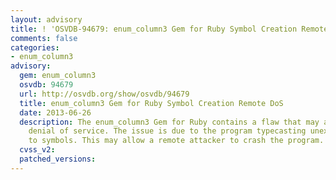 ```yaml
---
layout: advisory
title: ! 'OSVDB-94679: enum_column3 Gem for Ruby Symbol Creation Remote DoS'
comments: false
categories:
- enum_column3
advisory:
  gem: enum_column3
  osvdb: 94679
  url: http://osvdb.org/show/osvdb/94679
  title: enum_column3 Gem for Ruby Symbol Creation Remote DoS
  date: 2013-06-26
  description: The enum_column3 Gem for Ruby contains a flaw that may allow a remote
    denial of service. The issue is due to the program typecasting unexpected strings
    to symbols. This may allow a remote attacker to crash the program.
  cvss_v2: 
  patched_versions: 
---
```

